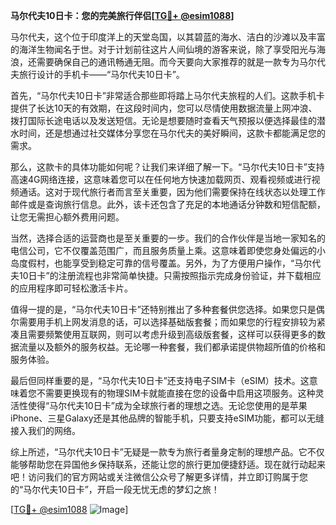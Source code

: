 **马尔代夫10日卡：您的完美旅行伴侣[[TG💪+ @esim1088](https://t.me/s/esim1088)]**

马尔代夫，这个位于印度洋上的天堂岛国，以其碧蓝的海水、洁白的沙滩以及丰富的海洋生物闻名于世。对于计划前往这片人间仙境的游客来说，除了享受阳光与海浪，还需要确保自己的通讯畅通无阻。而今天要向大家推荐的就是一款专为马尔代夫旅行设计的手机卡——“马尔代夫10日卡”。

首先，“马尔代夫10日卡”非常适合那些即将踏上马尔代夫旅程的人们。这款手机卡提供了长达10天的有效期，在这段时间内，您可以尽情使用数据流量上网冲浪、拨打国际长途电话以及发送短信。无论是想要随时查看天气预报以便选择最佳的潜水时间，还是想通过社交媒体分享您在马尔代夫的美好瞬间，这款卡都能满足您的需求。

那么，这款卡的具体功能如何呢？让我们来详细了解一下。“马尔代夫10日卡”支持高速4G网络连接，这意味着您可以在任何地方快速加载网页、观看视频或进行视频通话。这对于现代旅行者而言至关重要，因为他们需要保持在线状态以处理工作邮件或是查询旅行信息。此外，该卡还包含了充足的本地通话分钟数和短信配额，让您无需担心额外费用问题。

当然，选择合适的运营商也是至关重要的一步。我们的合作伙伴是当地一家知名的电信公司，它不仅覆盖范围广，而且服务质量上乘。这意味着即使您身处偏远的小岛度假村，也能享受到稳定可靠的信号覆盖。另外，为了方便用户操作，“马尔代夫10日卡”的注册流程也非常简单快捷。只需按照指示完成身份验证，并下载相应的应用程序即可轻松激活卡片。

值得一提的是，“马尔代夫10日卡”还特别推出了多种套餐供您选择。如果您只是偶尔需要用手机上网发消息的话，可以选择基础版套餐；而如果您的行程安排较为紧凑且需要频繁使用互联网，则可以考虑升级到高级版套餐，这样可以获得更多的数据流量以及额外的服务权益。无论哪一种套餐，我们都承诺提供物超所值的价格和服务体验。

最后但同样重要的是，“马尔代夫10日卡”还支持电子SIM卡（eSIM）技术。这意味着您不需要更换现有的物理SIM卡就能直接在您的设备中启用这项服务。这种灵活性使得“马尔代夫10日卡”成为全球旅行者的理想之选。无论您使用的是苹果iPhone、三星Galaxy还是其他品牌的智能手机，只要支持eSIM功能，都可以无缝接入我们的网络。

综上所述，“马尔代夫10日卡”无疑是一款专为旅行者量身定制的理想产品。它不仅能够帮助您在异国他乡保持联系，还能让您的旅行更加便捷舒适。现在就行动起来吧！访问我们的官方网站或关注微信公众号了解更多详情，并立即订购属于您的“马尔代夫10日卡”，开启一段无忧无虑的梦幻之旅！

[[TG💪+ @esim1088](https://t.me/s/esim1088) ![Image](https://i.postimg.cc/4NQfJmqS/Snipaste-2025-05-13-00-14-12.png)]